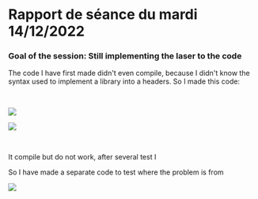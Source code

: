 # Rapport de séance du mardi 14/12/2022

### Goal of the session: Still implementing the laser to the code

The code I have first made didn't even compile, because I didn't know the syntax used to implement a library into a headers. So I made this code: 

<br />

![](Annexes/2022-12-14_LaserCode1.jpg)

![](Annexes/2022-12-14_LaserCode2.jpg)

<br />

It compile but do not work, after several test I 

So I have made a separate code to test where the problem is from

![](Annexes/2022-12-14_LaserCodeTest.jpg)
